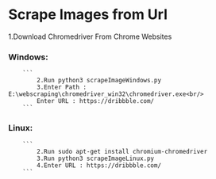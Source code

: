 # Scrape Images from Url

1.Download Chromedriver From Chrome Websites

### Windows:
        ```
            2.Run python3 scrapeImageWindows.py
            3.Enter Path : E:\webscraping\chromedriver_win32\chromedriver.exe<br/>
            Enter URL : https://dribbble.com/
        ```

### Linux:
        ```
            2.Run sudo apt-get install chromium-chromedriver
            3.Run python3 scrapeImageLinux.py
            4.Enter URL : https://dribbble.com/
        ```


